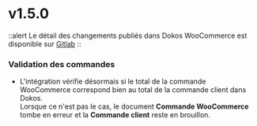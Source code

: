 # v1.5.0

::alert
Le détail des changements publiés dans Dokos WooCommerce est disponible sur [Gitlab](https://gitlab.com/dokos/dokos-woocommerce/-/releases/v1.5.0)
::

### Validation des commandes

- L'intégration vérifie désormais si le total de la commande WooCommerce correspond bien au total de la commande client dans Dokos.  
  Lorsque ce n'est pas le cas, le document **Commande WooCommerce** tombe en erreur et la **Commande client** reste en brouillon.